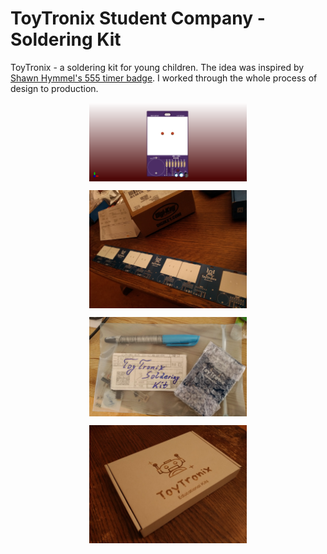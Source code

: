 # ToyTronix Student Company - Soldering Kit

ToyTronix - a soldering kit for young children. The idea was inspired by [Shawn Hymmel's 555 timer badge](https://twitter.com/oshpark/status/1000262755927064576). I worked through the whole process of design to production.

<img src="misc/rendering.png"
     style="display: block;
  margin-left: auto;
  margin-right: auto;
  width: 50%;"/>


<img src="misc/batch.jpg"
     style="display: block;
  margin-left: auto;
  margin-right: auto;
  width: 50%;"/>


<img src="misc/product.jpg"
     style="display: block;
  margin-left: auto;
  margin-right: auto;
  width: 50%;"/>


<img src="misc/enclosure.jpg"
     style="display: block;
  margin-left: auto;
  margin-right: auto;
  width: 50%;"/>

